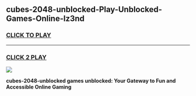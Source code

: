
## cubes-2048-unblocked-Play-Unblocked-Games-Online-lz3nd
<h3>
<a href="https://premium76.site?title=cubes-2048-unblocked&ref=25A">CLICK TO PLAY</a></h3>
<hr>

<h3>
<a href="https://premium76.site?title=cubes-2048-unblocked&ref=25A">CLICK 2 PLAY</a>
  
</h3>

<a href="https://premium76.site?title=cubes-2048-unblocked&ref=25A"><img src="https://clearcache.store/games.png"></a>


**cubes-2048-unblocked games unblocked: Your Gateway to Fun and Accessible Online Gaming**

